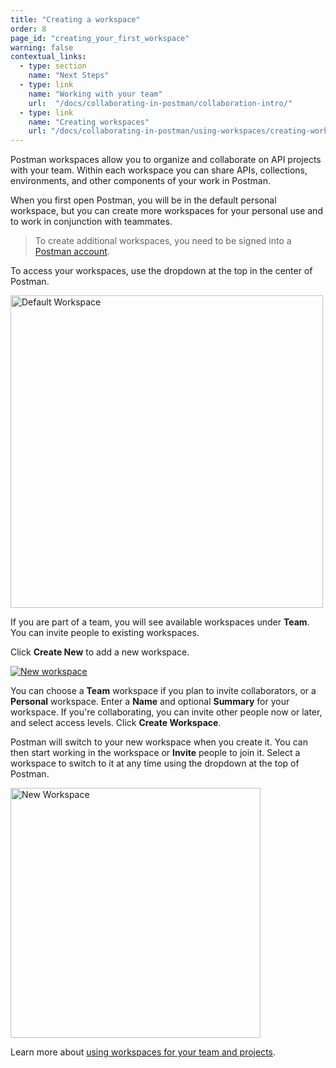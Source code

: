 ```yaml
---
title: "Creating a workspace"
order: 8
page_id: "creating_your_first_workspace"
warning: false
contextual_links:
  - type: section
    name: "Next Steps"
  - type: link
    name: "Working with your team"
    url:  "/docs/collaborating-in-postman/collaboration-intro/"
  - type: link
    name: "Creating workspaces"
    url: "/docs/collaborating-in-postman/using-workspaces/creating-workspaces/"
---
```


Postman workspaces allow you to organize and collaborate on API projects with your team. Within each workspace you can share APIs, collections, environments, and other components of your work in Postman.

When you first open Postman, you will be in the default personal workspace, but you can create more workspaces for your personal use and to work in conjunction with teammates.

> To create additional workspaces, you need to be signed into a [Postman account](/docs/getting-started/postman-account/).

To access your workspaces, use the dropdown at the top in the center of Postman.

<img alt="Default Workspace" src="https://assets.postman.com/postman-docs/default-workspace-dropdown.jpg" width="500px"/>

If you are part of a team, you will see available workspaces under __Team__. You can invite people to existing workspaces.

Click __Create New__ to add a new workspace.

[![New workspace](https://assets.postman.com/postman-docs/new-team-workspace-details.jpg)](https://assets.postman.com/postman-docs/new-team-workspace-details.jpg)

You can choose a __Team__ workspace if you plan to invite collaborators, or a __Personal__ workspace. Enter a __Name__ and optional __Summary__ for your workspace. If you're collaborating, you can invite other people now or later, and select access levels. Click __Create Workspace__.

Postman will switch to your new workspace when you create it. You can then start working in the workspace or __Invite__ people to join it. Select a workspace to switch to it at any time using the dropdown at the top of Postman.

<img alt="New Workspace" src="https://assets.postman.com/postman-docs/new-workspace-in-dropdown.jpg" width="400px"/>

Learn more about [using workspaces for your team and projects](/docs/collaborating-in-postman/using-workspaces/creating-workspaces/).
